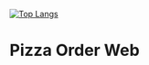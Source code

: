 [![Top Langs](https://github-readme-stats.vercel.app/api/top-langs/?username=demo&layout=pie)](https://github.com/anuraghazra/github-readme-stats)
# Pizza Order Web

